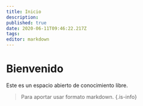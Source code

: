 ```yaml
---
title: Inicio
description: 
published: true
date: 2020-06-11T09:46:22.217Z
tags: 
editor: markdown
---
```


# Bienvenido
Este es un espacio abierto de conocimiento libre. 

> Para aportar usar formato markdown. 
{.is-info}
